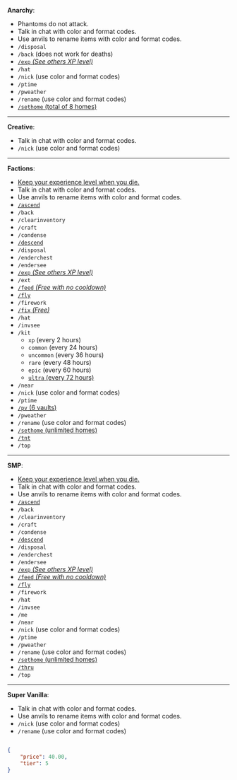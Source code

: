 **Anarchy**:
- Phantoms do not attack.
- Talk in chat with color and format codes.
- Use anvils to rename items with color and format codes.
- `/disposal`
- `/back` (does not work for deaths)
- <u>`/exp` _(See others XP level)_</u>
- `/hat`
- `/nick` (use color and format codes)
- `/ptime`
- `/pweather`
- `/rename` (use color and format codes)
- <u>`/sethome` (total of 8 homes)</u>

---

**Creative**:
- Talk in chat with color and format codes.
- `/nick` (use color and format codes)

---

**Factions**:
- <u>Keep your experience level when you die.</u>
- Talk in chat with color and format codes.
- Use anvils to rename items with color and format codes.
- <u>`/ascend`</u>
- `/back`
- `/clearinventory`
- `/craft`
- `/condense`
- <u>`/descend`</u>
- `/disposal`
- `/enderchest`
- `/endersee`
- <u>`/exp` _(See others XP level)_</u>
- `/ext`
- <u>`/feed` _(Free with no cooldown)_</u>
- <u>`/fly`</u>
- `/firework`
- <u>`/fix` _(Free)_</u>
- `/hat`
- `/invsee`
- `/kit`
  * `xp` (every 2 hours)
  * `common` (every 24 hours)
  * `uncommon` (every 36 hours)
  * `rare` (every 48 hours)
  * `epic` (every 60 hours)
  * <u>`ultra` (every 72 hours)</u>
- `/near`
- `/nick` (use color and format codes)
- `/ptime`
- <u>`/pv` (6 vaults)</u>
- `/pweather`
- `/rename` (use color and format codes)
- <u>`/sethome` (unlimited homes)</u>
- <u>`/tnt`</u>
- `/top`

---

**SMP**:
- <u>Keep your experience level when you die.</u>
- Talk in chat with color and format codes.
- Use anvils to rename items with color and format codes.
- <u>`/ascend`</u>
- `/back`
- `/clearinventory`
- `/craft`
- `/condense`
- <u>`/descend`</u>
- `/disposal`
- `/enderchest`
- `/endersee`
- <u>`/exp` _(See others XP level)_</u>
- <u>`/feed` _(Free with no cooldown)_</u>
- <u>`/fly`</u>
- `/firework`
- `/hat`
- `/invsee`
- `/me`
- `/near`
- `/nick` (use color and format codes)
- `/ptime`
- `/pweather`
- `/rename` (use color and format codes)
- <u>`/sethome` (unlimited homes)</u>
- <u>`/thru`</u>
- `/top`

---

**Super Vanilla**:
- Talk in chat with color and format codes.
- Use anvils to rename items with color and format codes.
- `/nick` (use color and format codes)
- `/rename` (use color and format codes)

```json

{
	"price": 40.00,
	"tier": 5
}
